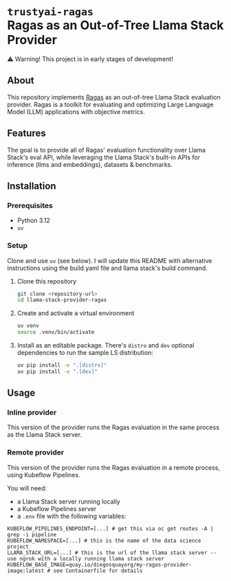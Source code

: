 # `trustyai-ragas` <br> Ragas as an Out-of-Tree Llama Stack Provider

⚠️ Warning! This project is in early stages of development!

## About
This repository implements [Ragas](https://github.com/explodinggradients/ragas) as an out-of-tree Llama Stack evaluation provider. Ragas is a toolkit for evaluating and optimizing Large Language Model (LLM) applications with objective metrics.

## Features
The goal is to provide all of Ragas' evaluation functionality over Llama Stack's eval API, while leveraging the Llama Stack's built-in APIs for inference (llms and embeddings), datasets & benchmarks.

## Installation

### Prerequisites
* Python 3.12
* `uv`

### Setup
Clone and use `uv` (see below). I will update this README with alternative instructions using the build.yaml file and llama stack's build command.


1. Clone this repository
    ```bash
    git clone <repository-url>
    cd llama-stack-provider-ragas
    ```

2. Create and activate a virtual environment
    ```bash
    uv venv 
    source .venv/bin/activate
    ```

3. Install as an editable package. There's `distro` and `dev` optional dependencies to run the sample LS distribution:
    ```bash
    uv pip install -e ".[distro]"
    uv pip install -e ".[dev]"
    ```

## Usage

### Inline provider
This version of the provider runs the Ragas evaluation in the same process as the Llama Stack server.

### Remote provider
This version of the provider runs the Ragas evaluation in a remote process, using Kubeflow Pipelines.

You will need:

- a Llama Stack server running locally
- a Kubeflow Pipelines server
- a `.env` file with the following variables:
```
KUBEFLOW_PIPELINES_ENDPOINT=[...] # get this via oc get routes -A | grep -i pipeline
KUBEFLOW_NAMESPACE=[...] # this is the name of the data science project
LLAMA_STACK_URL=[...] # this is the url of the llama stack server -- use ngrok with a locally running llama stack server
KUBEFLOW_BASE_IMAGE=quay.io/diegosquayorg/my-ragas-provider-image:latest # see Containerfile for details
```







